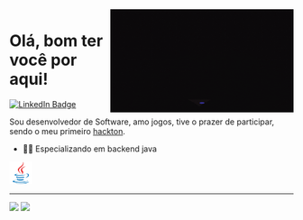 <img src = "banner.gif" width = "325px" align = "right">

# Olá, bom ter você por aqui!
<div id="badges">
  <a href = "https://www.linkedin.com/in/kaio-campos-744419194/">
    <img src="https://img.shields.io/badge/LinkedIn-blue?style=for-the-badge&logo=linkedin&logoColor=white" alt="LinkedIn Badge"/>
  </a>
</div>

Sou desenvolvedor de Software, amo jogos, tive o prazer de participar, sendo o meu primeiro [hackton](https://www.instagram.com/p/C0Zx7-LpU4D/).

- 👨‍🎓 Especializando em backend java

<div>
  
  <img src="https://github.com/devicons/devicon/blob/master/icons/java/java-original.svg" title="JAVA" alt="JAVA" width="40" height="40"/>&nbsp;
<!--   <img src="https://github.com/devicons/devicon/blob/master/icons/html5/html5-original.svg" title="HTML5" alt="HTML" width="40" height="40"/>&nbsp;
  <img src="https://github.com/devicons/devicon/blob/master/icons/css3/css3-original.svg" title="CSS3" alt="CSS2" width="40" height="40"/>&nbsp;
  <img src="https://github.com/devicons/devicon/blob/master/icons/javascript/javascript-original.svg" title="JavaScript" alt="JavaScript" width="40" height="40"/>&nbsp;
  <img src="https://github.com/devicons/devicon/blob/master/icons/react/react-original-wordmark.svg" title="React" alt="React" width="40" height="40"/>&nbsp; --> 
</div>

---


<div align = "left">
<img height = "200em" src="https://github-readme-stats.vercel.app/api/top-langs/?username=kaiocampos&show_icons=true&theme=bear&count_private=true"/>
<img height = "200em" src="https://github-readme-stats.vercel.app/api?username=kaiocampos&show_icons=true&show_icons=true&theme=bear&count_private=true" />
</div>
